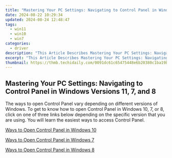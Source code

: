 ```yaml
---
title: "Mastering Your PC Settings: Navigating to Control Panel in Windows Versions 11, 7, and 8"
date: 2024-08-22 10:29:34
updated: 2024-08-24 12:48:47
tags:
  - win11
  - win10
  - win7
categories:
  - driver
description: "This Article Describes Mastering Your PC Settings: Navigating to Control Panel in Windows Versions 11, 7, and 8"
excerpt: "This Article Describes Mastering Your PC Settings: Navigating to Control Panel in Windows Versions 11, 7, and 8"
thumbnail: https://thmb.techidaily.com/0091dc61c65475448e6b20380c1ba19b6aec743f43714543b259bc14c7475306.jpg
---
```


## Mastering Your PC Settings: Navigating to Control Panel in Windows Versions 11, 7, and 8

The ways to open Control Panel vary depending on different versions of Windows. To get to know how to open Control Panel in Windows 10, 7, or 8, click on one of three links below depending on the specific version that you are using. You will learn the easiest ways to access Control Panel.  
  
[Ways to Open Control Panel in Windows 10](https://tools.techidaily.com/drivereasy/download/)   
  
[Ways to Open Control Panel in Windows 7](https://tools.techidaily.com/drivereasy/download/)   
  
[Ways to Open Control Panel in Windows 8](https://tools.techidaily.com/drivereasy/download/)

<ins class="adsbygoogle"
     style="display:block"
     data-ad-format="autorelaxed"
     data-ad-client="ca-pub-7571918770474297"
     data-ad-slot="1223367746"></ins>



<ins class="adsbygoogle"
     style="display:block"
     data-ad-client="ca-pub-7571918770474297"
     data-ad-slot="8358498916"
     data-ad-format="auto"
     data-full-width-responsive="true"></ins>
